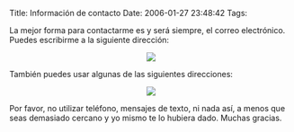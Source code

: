 Title: Información de contacto
Date: 2006-01-27 23:48:42
Tags: 

<p>La mejor forma para contactarme es y será siempre, el correo electrónico. Puedes escribirme a la siguiente dirección:
</p>
<p align="center"><img src="http://damog.net/files/misc/mail1.png"/></p>
<p>
También puedes usar algunas de las siguientes direcciones:
</p>
<p align="center"><img src="http://damog.net/files/misc/mail2.png"/></p>
<p>
Por favor, no utilizar teléfono, mensajes de texto, ni nada así, a menos que seas demasiado cercano y yo mismo te lo hubiera dado. Muchas gracias. </p>
